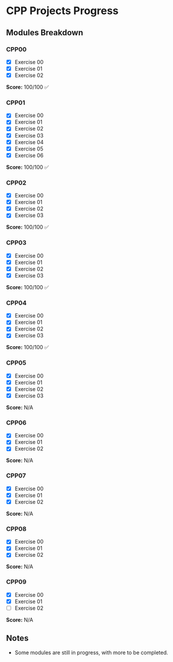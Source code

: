 # CPP Projects Progress

## Modules Breakdown

### CPP00

- [x] Exercise 00
- [x] Exercise 01
- [x] Exercise 02

**Score:** 100/100 ✅

### CPP01

- [x] Exercise 00
- [x] Exercise 01
- [x] Exercise 02
- [x] Exercise 03
- [x] Exercise 04
- [x] Exercise 05
- [x] Exercise 06

**Score:** 100/100 ✅

### CPP02

- [x] Exercise 00
- [x] Exercise 01
- [x] Exercise 02
- [x] Exercise 03

**Score:** 100/100 ✅

### CPP03

- [x] Exercise 00
- [x] Exercise 01
- [x] Exercise 02
- [x] Exercise 03

**Score:** 100/100 ✅

### CPP04

- [x] Exercise 00
- [x] Exercise 01
- [x] Exercise 02
- [x] Exercise 03

**Score:** 100/100 ✅

### CPP05

- [x] Exercise 00
- [x] Exercise 01
- [x] Exercise 02
- [x] Exercise 03

**Score:** N/A

### CPP06

- [x] Exercise 00
- [x] Exercise 01
- [x] Exercise 02

**Score:** N/A

### CPP07

- [x] Exercise 00
- [x] Exercise 01
- [x] Exercise 02

**Score:** N/A

### CPP08

- [x] Exercise 00
- [x] Exercise 01
- [x] Exercise 02

**Score:** N/A

### CPP09

- [x] Exercise 00
- [x] Exercise 01
- [ ] Exercise 02

**Score:** N/A

## Notes

- Some modules are still in progress, with more to be completed.
